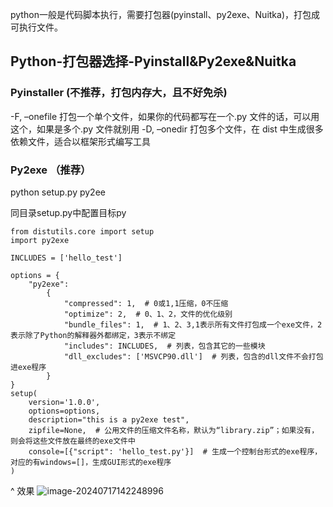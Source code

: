 python一般是代码脚本执行，需要打包器(pyinstall、py2exe、Nuitka)，打包成可执行文件。


## **Python-打包器选择-Pyinstall&Py2exe&Nuitka**

### Pyinstaller (不推荐，打包内存大，且不好免杀)
-F, –onefile 打包一个单个文件，如果你的代码都写在一个.py 文件的话，可以用这个，如果是多个.py 文件就别用
-D, –onedir 打包多个文件，在 dist 中生成很多依赖文件，适合以框架形式编写工具



### Py2exe （推荐）
python setup.py py2ee

同目录setup.py中配置目标py
```
from distutils.core import setup
import py2exe

INCLUDES = ['hello_test']

options = {
    "py2exe":
        {
            "compressed": 1,  # 0或1,1压缩，0不压缩
            "optimize": 2,  # 0、1、2，文件的优化级别
            "bundle_files": 1,  # 1、2、3,1表示所有文件打包成一个exe文件，2表示除了Python的解释器外都绑定，3表示不绑定
            "includes": INCLUDES,  # 列表，包含其它的一些模块
            "dll_excludes": ['MSVCP90.dll']  # 列表，包含的dll文件不会打包进exe程序
        }
}
setup(
    version='1.0.0',
    options=options,
    description="this is a py2exe test",
    zipfile=None,  # 公用文件的压缩文件名称，默认为“library.zip”；如果没有，则会将这些文件放在最终的exe文件中
    console=[{"script": 'hello_test.py'}]  # 生成一个控制台形式的exe程序，对应的有windows=[]，生成GUI形式的exe程序
)
```

^
效果
![image-20240717142248996](http://cdn.33129999.xyz/mk_img/image-20240717142248996.png)
